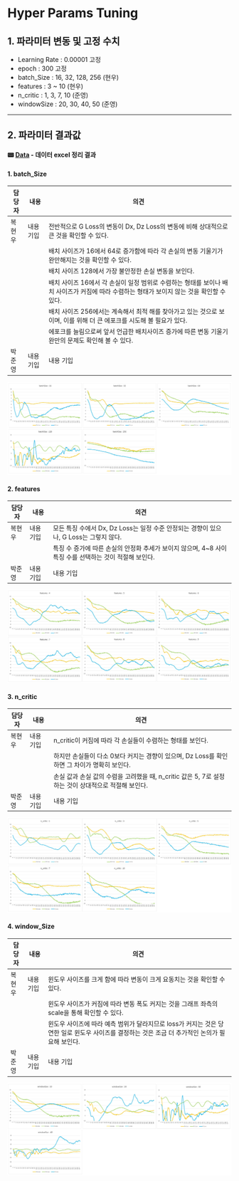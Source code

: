 # Hyper Params Tuning

## 1. 파라미터 변동 및 고정 수치

- Learning Rate : 0.00001 고정
- epoch : 300 고정
- batch_Size : 16, 32, 128, 256 (현우)
- features : 3 ~ 10 (현우)
- n_critic : 1, 3, 7, 10 (준영)
- windowSize : 20, 30, 40, 50 (준영)

---

## 2. 파라미터 결과값

#### :pager: [Data](https://github.com/KAMP-Battery-Analysis/Code_Study/blob/main/Week_6/LearningSheet2.xlsx) - 데이터 excel 정리 결과

#### 1. batch_Size

| 담당자 | 내용      | 의견                                                                                                                                       |
| ------ | --------- | ------------------------------------------------------------------------------------------------------------------------------------------ |
| 복현우 | 내용 기입 | 전반적으로 G Loss의 변동이 Dx, Dz Loss의 변동에 비해 상대적으로 큰 것을 확인할 수 있다.                                                    |
|        |           | 배치 사이즈가 16에서 64로 증가함에 따라 각 손실의 변동 기울기가 완만해지는 것을 확인할 수 있다.                                            |
|        |           | 배치 사이즈 128에서 가장 불안정한 손실 변동을 보인다.                                                                                      |
|        |           | 배치 사이즈 16에서 각 손실이 일정 범위로 수렴하는 형태를 보이나 배치 사이즈가 커짐에 따라 수렴하는 형태가 보이지 않는 것을 확인할 수 있다. |
|        |           | 배치 사이즈 256에서는 계속해서 최적 해를 찾아가고 있는 것으로 보이며, 이를 위해 더 큰 에포크를 시도해 볼 필요가 있다.                      |
|        |           | 에포크를 늘림으로써 앞서 언급한 배치사이즈 증가에 따른 변동 기울기 완만의 문제도 확인해 볼 수 있다.                                        |
| 박준영 | 내용 기입 | 내용 기입                                                                                                                                  |

![alt text](./img/img1.JPG)

#### 2. features

| 담당자 | 내용      | 의견                                                                                                    |
| ------ | --------- | ------------------------------------------------------------------------------------------------------- |
| 복현우 | 내용 기입 | 모든 특징 수에서 Dx, Dz Loss는 일정 수준 안정되는 경향이 있으나, G Loss는 그렇지 않다.                  |
|        |           | 특징 수 증가에 따른 손실의 안정화 추세가 보이지 않으며, 4~8 사이 특징 수를 선택하는 것이 적절해 보인다. |
| 박준영 | 내용 기입 | 내용 기입                                                                                               |

![alt text](./img/img2.JPG)

#### 3. n_critic

| 담당자 | 내용      | 의견                                                                                                 |
| ------ | --------- | ---------------------------------------------------------------------------------------------------- |
| 복현우 | 내용 기입 | n_critic이 커짐에 따라 각 손실들이 수렴하는 형태를 보인다.                                           |
|        |           | 하지만 손실들이 다소 0보다 커지는 경향이 있으며, Dz Loss를 확인하면 그 차이가 명확히 보인다.         |
|        |           | 손실 값과 손실 값의 수렴을 고려했을 때, n_critic 값은 5, 7로 설정하는 것이 상대적으로 적절해 보인다. |
| 박준영 | 내용 기입 | 내용 기입                                                                                            |

![alt text](./img/img3.JPG)

#### 4. window_Size

| 담당자 | 내용      | 의견                                                                                                                                            |
| ------ | --------- | ----------------------------------------------------------------------------------------------------------------------------------------------- |
| 복현우 | 내용 기입 | 윈도우 사이즈를 크게 함에 따라 변동이 크게 요동치는 것을 확인할 수 있다.                                                                        |
|        |           | 윈도우 사이즈가 커짐에 따라 변동 폭도 커지는 것을 그래프 좌측의 scale을 통해 확인할 수 있다.                                                    |
|        |           | 윈도우 사이즈에 따라 예측 범위가 달라지므로 loss가 커지는 것은 당연한 일로 윈도우 사이즈를 결정하는 것은 조금 더 추가적인 논의가 필요해 보인다. |
| 박준영 | 내용 기입 | 내용 기입                                                                                                                                       |

![alt text](./img/img4.JPG)
